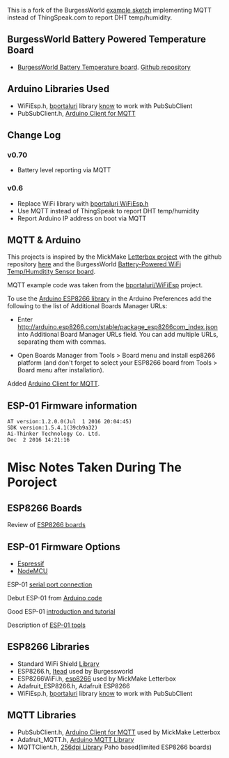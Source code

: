 This is a fork of the BurgessWorld [example sketch](https://github.com/cburgess5294/BurgessWorld) implementing MQTT instead of ThingSpeak.com to report DHT temp/humidity.

## BurgessWorld Battery Powered Temperature Board

- [BurgessWorld Battery Temperature board](https://www.tindie.com/products/cburgess129/battery-powered-wifi-temphumidity-sensor/).  [Github repository](https://github.com/cburgess5294/BurgessWorld)

## Arduino Libraries Used

- WiFiEsp.h, [bportaluri](https://github.com/bportaluri/WiFiEsp) library [know](https://github.com/bportaluri/WiFiEsp/issues/37) to work with PubSubClient
- PubSubClient.h, [Arduino Client for MQTT](http://pubsubclient.knolleary.net/)

## Change Log

### v0.70

- Battery level reporting via MQTT

### v0.6

- Replace WiFi library with [bportaluri WiFiEsp.h](https://github.com/bportaluri/WiFiEsp)
- Use MQTT instead of ThingSpeak to report DHT temp/humidity
- Report Arduino IP address on boot via MQTT

## MQTT & Arduino

This projects is inspired by the MickMake [Letterbox project](https://mickmake.com/archives/2648) with the github repository [here](https://github.com/MickMakes/MQTTletterbox) and the BurgessWorld [Battery-Powered WiFi Temp/Humditity Sensor board](https://www.tindie.com/products/cburgess129/battery-powered-wifi-temphumidity-sensor/).

MQTT example code was taken from the [bportaluri/WiFiEsp](https://github.com/bportaluri/WiFiEsp/issues/37) project.

To use the [Arduino ESP8266 library](https://github.com/esp8266/Arduino) in the Arduino Preferences add the following to the list of Additional Boards Manager URLs:

- Enter http://arduino.esp8266.com/stable/package_esp8266com_index.json into Additional Board Manager URLs field. You can add multiple URLs, separating them with commas.

- Open Boards Manager from Tools > Board menu and install esp8266 platform (and don't forget to select your ESP8266 board from Tools > Board menu after installation).

Added [Arduino Client for MQTT](http://pubsubclient.knolleary.net/).

## ESP-01 Firmware information

```
AT version:1.2.0.0(Jul  1 2016 20:04:45)
SDK version:1.5.4.1(39cb9a32)
Ai-Thinker Technology Co. Ltd.
Dec  2 2016 14:21:16
```

# Misc Notes Taken During The Poroject

## ESP8266 Boards

Review of [ESP8266 boards](https://openhomeautomation.net/choose-esp8266-module/)

## ESP-01 Firmware Options

- [Espressif](http://bbs.espressif.com/viewforum.php?f=46)
- [NodeMCU](https://nodemcu.readthedocs.io/en/master/en/flash/)

ESP-01 [serial port connection](http://fab.cba.mit.edu/classes/863.14/tutorials/Programming/serialwifi.html)

Debut ESP-01 from [Arduino code](http://yaab-arduino.blogspot.com/2015/03/debugging-esp8266-commands-with-arduino.html)

Good ESP-01 [introduction and tutorial](http://www.instructables.com/id/Getting-Started-With-the-ESP8266-ESP-01/)

Description of [ESP-01 tools](https://gist.github.com/stonehippo/3d9eb100d4f545015515)

## ESP8266 Libraries

- Standard WiFi Shield [Library](https://www.arduino.cc/en/Reference/WiFi)
- ESP8266.h, [Itead](https://github.com/itead/ITEADLIB_Arduino_WeeESP8266) used by Burgessworld
- ESP8266WiFi.h, [esp8266](https://github.com/esp8266/Arduino) used by MickMake Letterbox
- Adafruit_ESP8266.h, Adafruit ESP8266
- WiFiEsp.h, [bportaluri](https://github.com/bportaluri/WiFiEsp) library [know](https://github.com/bportaluri/WiFiEsp/issues/37) to work with PubSubClient

## MQTT Libraries

- PubSubClient.h, [Arduino Client for MQTT](http://pubsubclient.knolleary.net/) used by MickMake Letterbox
- Adafruit_MQTT.h, [Arduino MQTT Library](https://github.com/adafruit/Adafruit_MQTT_Library)
- MQTTClient.h, [256dpi Library](https://github.com/256dpi/arduino-mqtt) Paho based(limited ESP8266 boards)
